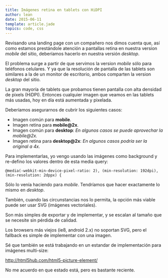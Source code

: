 ```yaml
---
title: Imágenes retina en tablets con HiDPI
author: lean
date: 2015-06-11
template: article.jade
topics: code, css
---
```


Revisando una landing page con un compañero nos dimos cuenta que, así como estamos prestándole atención a pantallas retina en nuestra version *mobile* del sitio, deberíamos hacerlo en nuestra versión *desktop*.

El problema surge a partir de que servimos la version *mobile* sólo para teléfonos celulares. Y ya que la resolución de pantalla de las tablets son similares a la de un monitor de escritorio, ambos comparten la version *desktop* del sitio.

La gran mayoría de tablets que probamos tienen pantalla con alta densidad de pixels (HiDPI). Entonces cualquier imagen que veamos en las tablets más usadas, hoy en día está aumentada y pixelada.

Deberíamos asegurarnos de cubrir los siguientes casos:

- Imagen común para **mobile**.
- Imagen retina para **mobile@2x**.
- Imagen común para **desktop**: *En algunos casos se puede aprovechar la mobile@2x.*
- Imagen retina para **desktop@2x**: *En algunos casos podría ser la original a 4x.*

Para implementarlas, yo vengo usando las imágenes como background y re-defino los valores dentro de esta media query:

```
@media(-webkit-min-device-pixel-ratio: 2), (min-resolution: 192dpi), (min-resolution: 2dppx) {
```

Sólo lo venía haciendo para *mobile*. Tendríamos que hacer exactamente lo mismo en *desktop*.

También, cuando las circunstancias nos lo permita, la opción más viable puede ser usar SVG (imágenes vectoriales).

Son más simples de exportar y de implementar, y se escalan al tamaño que se necesite sin pérdida de calidad.

Los browsers más viejos (ie8, android 2.x) no soportan SVG, pero el fallback es simple de implementar con una imagen.

Sé que también se está trabajando en un estandar de implementación para imágenes multi-size:

http://html5hub.com/html5-picture-element/

No me acuerdo en que estado está, pero es bastante reciente.

